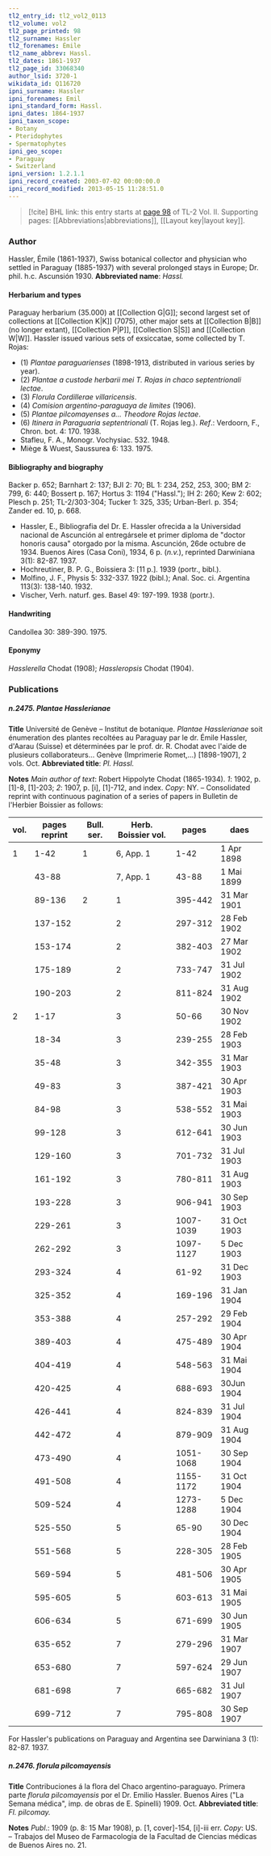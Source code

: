 ```yaml
---
tl2_entry_id: tl2_vol2_0113
tl2_volume: vol2
tl2_page_printed: 98
tl2_surname: Hassler
tl2_forenames: Émile
tl2_name_abbrev: Hassl.
tl2_dates: 1861-1937
tl2_page_id: 33068340
author_lsid: 3720-1
wikidata_id: Q116720
ipni_surname: Hassler
ipni_forenames: Emil
ipni_standard_form: Hassl.
ipni_dates: 1864-1937
ipni_taxon_scope: 
- Botany
- Pteridophytes
- Spermatophytes
ipni_geo_scope: 
- Paraguay
- Switzerland
ipni_version: 1.2.1.1
ipni_record_created: 2003-07-02 00:00:00.0
ipni_record_modified: 2013-05-15 11:28:51.0
---
```



> [!cite] BHL link: this entry starts at [page 98](https://www.biodiversitylibrary.org/page/33068340) of TL-2 Vol. II.
> Supporting pages: [[Abbreviations|abbreviations]], [[Layout key|layout key]].

### Author

Hassler, Émile (1861-1937), Swiss botanical collector and physician who settled in Paraguay (1885-1937) with several prolonged stays in Europe; Dr. phil. h.c. Ascunsión 1930. 
**Abbreviated name**: *Hassl.*

#### Herbarium and types

Paraguay herbarium (35.000) at [[Collection G|G]]; second largest set of collections at [[Collection K|K]] (7075), other major sets at [[Collection B|B]] (no longer extant), [[Collection P|P]], [[Collection S|S]] and [[Collection W|W]]. Hassler issued various sets of exsiccatae, some collected by T. Rojas:
- (1) *Plantae paraguarienses* (1898-1913, distributed in various series by year).
- (2) *Plantae a custode herbarii mei T. Rojas in chaco septentrionali lectae*.
- (3) *Florula Cordillerae villaricensis*.
- (4) *Comision argentino-paraguaya de limites* (1906).
- (5) *Plantae pilcomayenses a... Theodore Rojas lectae*.
- (6) *Itinera in Paraguaria septentrionali* (T. Rojas leg.).
*Ref*.: Verdoorn, F., Chron. bot. 4: 170. 1938.
- Stafleu, F. A., Monogr. Vochysiac. 532. 1948.
- Miège & Wuest, Saussurea 6: 133. 1975.

#### Bibliography and biography

Backer p. 652; Barnhart 2: 137; BJI 2: 70; BL 1: 234, 252, 253, 300; BM 2: 799, 6: 440; Bossert p. 167; Hortus 3: 1194 ("Hassl."); IH 2: 260; Kew 2: 602; Plesch p. 251; TL-2/303-304; Tucker 1: 325, 335; Urban-Berl. p. 354; Zander ed. 10, p. 668.
- Hassler, E., Bibliografia del Dr. E. Hassler ofrecida a la Universidad nacional de Ascunción al entregársele et primer diploma de "doctor honoris causa" otorgado por la misma. Ascunción, 26de octubre de 1934. Buenos Aires (Casa Coni), 1934, 6 p. (*n.v.*), reprinted Darwiniana 3(1): 82-87. 1937.
- Hochreutiner, B. P. G., Boissiera 3: \[11 p.\]. 1939 (portr., bibl.).
- Molfino, J. F., Physis 5: 332-337. 1922 (bibl.); Anal. Soc. ci. Argentina 113(3): 138-140. 1932.
- Vischer, Verh. naturf. ges. Basel 49: 197-199. 1938 (portr.).

#### Handwriting

Candollea 30: 389-390. 1975.

#### Eponymy

*Hasslerella* Chodat (1908); *Hassleropsis* Chodat (1904).

### Publications

##### n.2475. Plantae Hasslerianae

**Title**
Université de Genève – Institut de botanique. *Plantae Hasslerianae* soit énumeration des plantes recoltées au Paraguay par le dr. Émile Hassler, d'Aarau (Suisse) et déterminées par le prof. dr. R. Chodat avec l'aide de plusieurs collaborateurs... Genève (Imprimerie Romet,...) \[1898-1907\], 2 vols. Oct.
**Abbreviated title**: *Pl. Hassl.*

**Notes**
*Main author of text*: Robert Hippolyte Chodat (1865-1934).
*1*: 1902, p. \[1\]-8, \[1\]-203; *2*: 1907, p. \[i\], \[1\]-712, and index. *Copy*: NY. – Consolidated reprint with continuous pagination of a series of papers in Bulletin de l'Herbier Boissier as follows:

|vol.	|pages reprint	|Bull. ser.	|Herb. Boissier vol.	|pages	|daes|
|---	|---	|---	|---	|---	|---	|
|1	|1-42	|1	|6, App. 1	|1-42	|1 Apr 1898|
|	|43-88	|	|7, App. 1	|43-88	|1 Mai 1899|
|	|89-136	|2	|1	|395-442	|31 Mar 1901|
|	|137-152	|	|2	|297-312	|28 Feb 1902|
|	|153-174	|	|2	|382-403	|27 Mar 1902|
|	|175-189	|	|2	|733-747	|31 Jul 1902|
|	|190-203	|	|2	|811-824	|31 Aug 1902|
|2	|1-17	|	|3	|50-66	|30 Nov 1902|
|	|18-34	|	|3	|239-255	|28 Feb 1903|
|	|35-48	|	|3	|342-355	|31 Mar 1903|
|	|49-83	|	|3	|387-421	|30 Apr 1903|
|	|84-98	|	|3	|538-552	|31 Mai 1903|
|	|99-128	|	|3	|612-641	|30 Jun 1903|
|	|129-160	|	|3	|701-732	|31 Jul 1903|
|	|161-192	|	|3	|780-811	|31 Aug 1903|
|	|193-228	|	|3	|906-941	|30 Sep 1903|
|	|229-261	|	|3	|1007-1039	|31 Oct 1903|
|	|262-292	|	|3	|1097-1127	|5 Dec 1903|
|	|293-324	|	|4	|61-92	|31 Dec 1903|
|	|325-352	|	|4	|169-196	|31 Jan 1904|
|	|353-388	|	|4	|257-292	|29 Feb 1904|
|	|389-403	|	|4	|475-489	|30 Apr 1904|
|	|404-419	|	|4	|548-563	|31 Mai 1904|
|	|420-425	|	|4	|688-693	|30Jun 1904|
|	|426-441	|	|4	|824-839	|31 Jul 1904|
|	|442-472	|	|4	|879-909	|31 Aug 1904|
|	|473-490	|	|4	|1051-1068	|30 Sep 1904|
|	|491-508	|	|4	|1155-1172	|31 Oct 1904|
|	|509-524	|	|4	|1273-1288	|5 Dec 1904|
|	|525-550	|	|5	|65-90	|30 Dec 1904|
|	|551-568	|	|5	|228-305	|28 Feb 1905|
|	|569-594	|	|5	|481-506	|30 Apr 1905|
|	|595-605	|	|5	|603-613	|31 Mai 1905|
|	|606-634	|	|5	|671-699	|30 Jun 1905|
|	|635-652	|	|7	|279-296	|31 Mar 1907|
|	|653-680	|	|7	|597-624	|29 Jun 1907|
|	|681-698	|	|7	|665-682	|31 Jul 1907|
|	|699-712	|	|7	|795-808	|30 Sep 1907|

For Hassler's publications on Paraguay and Argentina see Darwiniana 3 (1): 82-87. 1937.

##### n.2476. florula pilcomayensis

**Title**
Contribuciones á la flora del Chaco argentino-paraguayo. Primera parte *florula pilcomayensis* por el Dr. Emilio Hassler. Buenos Aires ("La Semana médica", imp. de obras de E. Spinelli) 1909. Oct.
**Abbreviated title**: *Fl. pilcomay.*

**Notes**
*Publ*.: 1909 (p. 8: 15 Mar 1908), p. \[1, cover\]-154, \[i\]-iii err. *Copy*: US. – Trabajos del Museo de Farmacologia de la Facultad de Ciencias médicas de Buenos Aires no. 21.

